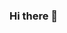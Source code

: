 ### Hi there 👋

<!--
**JamesVanlalpeka/JamesVanlalpeka** is a ✨ _special_ ✨ repository because its `README.md` (this file) appears on your GitHub profile.

Here are some ideas to get you started:

- 🔭 I’m currently working on my BCA Major Project
- 🌱 I’m currently learning Machine Learning
- 👯 I’m looking to collaborate on Project
- 📫 How to reach me: jamesvlpeka123@gmail.com
- 😄 Pronouns: ...
- ⚡ Fun fact: ...
-->
